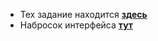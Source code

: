 * Тех задание находится **[здесь](https://docs.google.com/document/d/1OEoRP6idle7zU36o_4M9qOJBjqcAUaKV3r6sPBp_V_s/edit?usp=sharing)**
* Набросок интерфейса **[тут](https://www.figma.com/proto/lV9gkQe8zz0mrryXsPROEe/BlablablaBlog?node-id=1-2772&p=f&t=XsPJHQN40ptD283V-1&scaling=min-zoom&content-scaling=fixed&page-id=0%3A1&starting-point-node-id=1%3A2772)**
